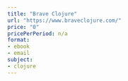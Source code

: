 ```yaml
---
title: "Brave Clojure"
url: "https://www.braveclojure.com/"
price: "0"
pricePerPeriod: n/a
format: 
- ebook
- email
subject: 
- clojure
---
```

